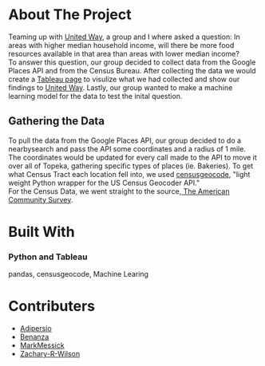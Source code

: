 # About The Project
Teaming up with <a href="https://unitedwaytopeka.org/">United Way</a>, a group and I where asked a question: In areas with higher median household income, will there be more
food resources available in that area than areas with lower median income?
<br>
To answer this question, our group decided to collect data from the Google Places API and from the Census Bureau. After collecting the data we would create a <a href="https://public.tableau.com/profile/adipersio#!/vizhome/TopekaFoodResouces/Dashboard?publish=yes">Tableau page</a> to visulize what we had collected and show our findings to <a href="https://unitedwaytopeka.org/">United Way</a>. Lastly, our group wanted to make a machine learning model for the data to test the inital question. 
<br>
<h2>Gathering the Data</h2>
To pull the data from the Google Places API, our group decided to do a nearbysearch and pass the API some coordinates and a radius of 1 mile. The coordinates would be updated for every call made to the API to move it over all of Topeka, gathering specific types of places (ie. Bakeries). To get what Census Tract each location fell into, we used <a href="https://pypi.org/project/censusgeocode/">censusgeocode</a>, "light weight Python wrapper for the US Census Geocoder API." 
<br>
For the Census Data, we went straight to the source,<a href="https://www.census.gov/acs/www/data/data-tables-and-tools/data-profiles/"> The American Community Survey</a>.

<h1>Built With</h1>
<h3>Python and Tableau</h3>
 pandas, censusgeocode, Machine Learing
 
 <h1>Contributers</h1>
 <ul>
 <li>
  <a href="https://github.com/adipersio">Adipersio</a>
  </li>
  <li>
  <a href="https://github.com/benanza">Benanza</a>
  </li>
  <li>
  <a href="https://github.com/markmessick">MarkMessick</a>
  </li>
  <li>
  <a href="https://github.com/Zachary-R-Wilson">Zachary-R-Wilson</a>
  </li>
 </ul>  

